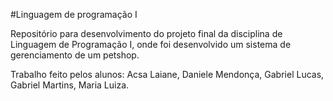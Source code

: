 #Linguagem de programação I

Repositório para desenvolvimento do projeto final da disciplina de Linguagem de Programação I,
onde foi desenvolvido um sistema de gerenciamento de um petshop.

Trabalho feito pelos alunos: Acsa Laiane, Daniele Mendonça, Gabriel Lucas, Gabriel Martins, Maria Luiza.
